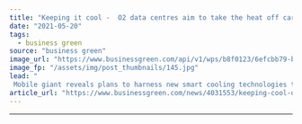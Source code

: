 ```yaml
---
title: "Keeping it cool -  O2 data centres aim to take the heat off carbon emissions"
date: "2021-05-20"
tags: 
  - business green
source: "business green"
image_url: "https://www.businessgreen.com/api/v1/wps/b8f0123/6efcbb79-b9e3-4ee0-9c5c-7e89a75a16af/3/O2-Campaign-185x114.jpg"
image_fp: "/assets/img/post_thumbnails/145.jpg"
lead: "
 Mobile giant reveals plans to harness new smart cooling technologies to slash emissions from its data centres ..."
article_url: "https://www.businessgreen.com/news/4031553/keeping-cool-o2-centres-aim-heat-carbon-emissions"
---
```


---
